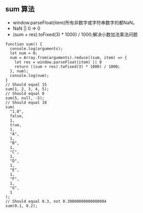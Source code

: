 ## sum 算法
- window.parseFloat(item)所有非数字或字符串数字的都NaN。
- NaN || 0 => 0
- (sum + res).toFixed(3) * 1000) / 1000;解决小数加法乘法问题
```
function sum() {
  console.log(arguments);
  let num = 0;
  num = Array.from(arguments).reduce((sum, item) => {
    let res = window.parseFloat(item) || 0
    return ((sum + res).toFixed(3) * 1000) / 1000;
  }, num);
  console.log(num);
}
// Should equal 15
sum(1, 2, 3, 4, 5);
// Should equal 0
sum(5, null, -5);
// Should equal 10
sum(
  "1.0",
  false,
  1,
  true,
  1,
  "A",
  1,
  "B",
  1,
  "C",
  1,
  "D",
  1,
  "E",
  1,
  "F",
  1,
  "G",
  1
);
// Should equal 0.3, not 0.30000000000000004
sum(0.1, 0.2);
```
